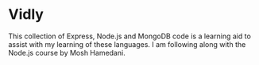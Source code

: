 # Vidly
This collection of Express, Node.js and MongoDB code is a learning aid to assist with my learning of these languages. I am following along with the Node.js course by Mosh Hamedani.